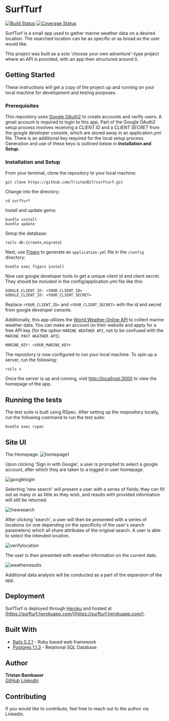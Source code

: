 # SurfTurf

[![Build Status](https://travis-ci.com/colinwarmstrong/whereto.svg?branch=master)](https://travis-ci.com/TristanB17/surfturf)
[![Coverage Status](https://coveralls.io/repos/github/TristanB17/surfturf/badge.svg?branch=add_coveralls)](https://coveralls.io/github/TristanB17/surfturf?branch=add_coveralls)

SurfTurf is a small app used to gather marine weather data on a desired location. The searched location can be as specific or as broad as the user would like. 

This project was built as a solo 'choose your own adventure'-type project where an API is provided, with an app then structured around it.


## Getting Started

These instructions will get a copy of the project up and running on your local machine for development and testing purposes.

### Prerequisites

This repository uses [Google OAuth2](https://support.google.com/googleapi/answer/6158849?hl=en) to create accounts and verify users.  A gmail account is required to login to this app. Part of the Google OAuth2 setup process involves receiving a *CLIENT ID* and a *CLIENT SECRET* from the google developer console, which are stored away in an application.yml file. There is an additional key required for the local setup process. Generation and use of these keys is outlined below in __Installation and Setup__.

### Installation and Setup

From your terminal, clone the repository to your local machine:

```
git clone https://github.com/TristanB17/surfturf.git
```

Change into the directory:

```
cd surfturf
```

Install and update gems:

```
bundle install
bundle update
```

Setup the database:

```
rails db:{create,migrate}
```

Next, use [Figaro](https://github.com/laserlemon/figaro) to generate an `application.yml` file in the `/config` directory:

```
bundle exec figaro install
```

Now use google developer tools to get a unique client id and client secret. They should be included in the config/application.yml file like this:

```
GOOGLE_CLIENT_ID: <YOUR_CLIENT_ID>
GOOGLE_CLIENT_ID: <YOUR_CLIENT_SECRET>
```

Replace `<YOUR_CLIENT_ID>` and `<YOUR_CLIENT_SECRET>` with the id and secret from google developer console.

Additionally, this app utilizes the [World Weather Online API](https://www.worldweatheronline.com/developer/api/docs/marine-weather-api.aspx) to collect marine weather data. You can make an account on their website and apply for a free API key (for the option `MARINE WEATHER API`, not to be confused with the `MARINE PAST WEATHER API`).

```
MARINE_KEY: <YOUR_MARINE_KEY>
```

The repository is now configured to run your local machine.  To spin up a server, run the following:

```
rails s
```

Once the server is up and running, visit [http://localhost:3000](http://localhost:3000) to view the homepage of the app.


## Running the tests

The test suite is built using RSpec.  After setting up the respository locally, run the following command to run the test suite:
```
bundle exec rspec
```

## Site UI

The Homepage:
![homepage1](https://i.imgur.com/QF2tugw.png)


Upon clicking 'Sign in with Google', a user is prompted to select a google account, after which they are taken to a logged in user homepage.


![googlelogin](https://i.imgur.com/pCckExN.png)

Selecting 'new search' will present a user with a series of fields; they can fill out as many or as little as they wish, and results with provided information will still be returned.


![!newsearch](https://i.imgur.com/GTqFb0g.png)

After clicking 'search', a user will then be presented with a series of locations (or one depending on the specificity of the user's search parameters) which all share attributes of the original search. A user is able to select the intended location.


![verifylocation](https://i.imgur.com/31Moi5l.png)

The user is then presented with weather information on the current date.


![weatherresults](https://i.imgur.com/RGhkNrl.png)

Additional data analysis will be conducted as a part of the expansion of the app.
    
## Deployment

SurfTurf is deployed through [Heroku](https://www.heroku.com/) and hosted at [https://surfturf.herokuapp.com/](https://surfturf.herokuapp.com/).

## Built With

* [Rails 5.2.1](https://rubyonrails.org/) - Ruby based web framework
* [Postgres 1.1.3](https://www.postgresql.org/) - Relational SQL Database

## Author

**Tristan Bambauer**  
 	*[GitHub](https://github.com/TristanB17)*
 	*[LinkedIn](https://www.linkedin.com/in/tristan-bambauer/)*

## Contributing

If you would like to contribute, feel free to reach out to the author via LinkedIn.
